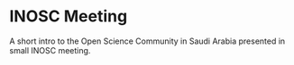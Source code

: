 # INOSC Meeting
A short intro to the Open Science Community in Saudi Arabia presented in small INOSC meeting.
